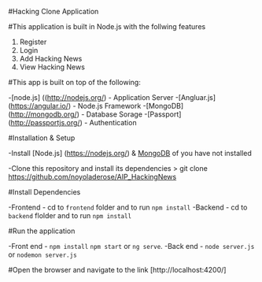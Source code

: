 #Hacking Clone Application


#This application is built in Node.js with the follwing features

1. Register
2. Login
3. Add Hacking News
4. View Hacking News


#This app is built on top of the following:

-[node.js] ((http://nodejs.org/) - Application Server
-[Angluar.js] (https://angular.io/) - Node.js Framework
-[MongoDB] (http://mongodb.org/) - Database Sorage
-[Passport] (http://passportjs.org/) - Authentication


#Installation & Setup

-Install [Node.js] (https://nodejs.org/) & [MongoDB](https://www.mongodb.org/) of you have not installed

-Clone this repository and install its dependencies
    > git clone https://github.com/noyoladerose/AIP_HackingNews

	
#Install Dependencies

-Frontend - cd to `frontend` folder and to run `npm install`
-Backend - cd to `backend` flolder and to run `npm install`  


#Run the application

-Front end - `npm install`  `npm start` or `ng serve`.
-Back end - `node server.js` or `nodemon server.js`


#Open the browser and navigate to the link [http://localhost:4200/]








